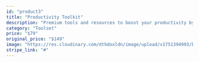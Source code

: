 ```yaml
---
id: "product3"
title: "Productivity Toolkit"
description: "Premium tools and resources to boost your productivity by 200%."
category: "Toolset"
price: "$79"
original_price: "$149"
image: "https://res.cloudinary.com/dthdoxldn/image/upload/v1751394993/bestseller-card-20250701183427_zrn8lv.png"
stripe_link: "#"
---
```



